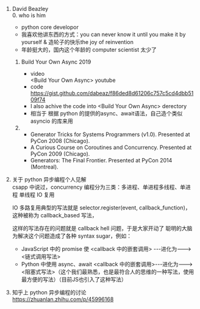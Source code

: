 1. David Beazley  
   0. who is him
      - python core developor
      - 我喜欢他讲东西的方式：you can never know it until you make it by yourself & 造轮子的快乐the joy of reinvention
      - 年龄挺大的，国内这个年龄的 computer scientist 太少了
   1. Build Your Own Async 2019
      - video  
        \<Build Your Own Async> youtube
      - code  
        https://gist.github.com/dabeaz/f86ded8d61206c757c5cd4dbb5109f74
      - I also achive the code into \<Build Your Own Async> derectory
      - 相当于 根据 python 的提供的async、await语法，自己造个类似 asyncio 的库来用
    
   2. 
      - Generator Tricks for Systems Programmers (v1.0). Presented at PyCon 2008 (Chicago).
      - A Curious Course on Coroutines and Concurrency. Presented at PyCon 2009 (Chicago).
      - Generators: The Final Frontier. Presented at PyCon 2014 (Montreal).

2. 关于 python 异步编程个人见解  
    csapp 中说过，concurrency 编程分为三类：多进程、单进程多线程、单进程 单线程 IO 复用

    IO 多路复用典型的写法就是 selector.register(event, callback_function)，这种被称为 callback_based 写法，  

    这样的写法存在的问题就是 callback hell 问题，于是大家开动了 聪明的大脑 为解决这个问题造成了各种 syntax sugar，例如：
    - JavaScript 中的 promise 使 <callback 中的嵌套调用> ---进化为--->  <链式调用写法>
    - Python 中使用 async、await <callback 中的嵌套调用>---进化为--->  <阻塞式写法>（这个我们最熟悉，也是最符合人的思维的一种写法，使用最方便的写法）（目前JS也引入了这种写法）


3. 知乎上 python 异步编程的讨论  
https://zhuanlan.zhihu.com/p/45996168
